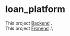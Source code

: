 # loan_platform

This project [Backend](https://github.com/anarpafran/lp_backend/tree/main) .\
This project [Fronend](https://github.com/anarpafran/lp_frontend/tree/main) .\

